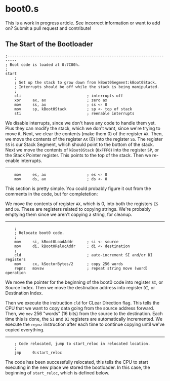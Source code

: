 # boot0.s

This is a work in progress article. See incorrect information or want to add on? Submit a pull request and contribute!

## The Start of the Bootloader

```Assembly
;--------------------------------------------------------------------------
; Boot code is loaded at 0:7C00h.
;
start
    ;
    ; Set up the stack to grow down from kBoot0Segment:kBoot0Stack.
    ; Interrupts should be off while the stack is being manipulated.
    ;
    cli                             ; interrupts off
    xor     ax, ax                  ; zero ax
    mov     ss, ax                  ; ss <- 0
    mov     sp, kBoot0Stack         ; sp <- top of stack
    sti                             ; reenable interrupts
```

We disable interrupts, since we don't have any code to handle them yet. Plus they can modify the stack, which we don't want, since we're trying to move it. Next, we clear the contents (make them 0) of the register `AX`. Then, we move the contents of the register `AX` (0) into the register `SS`. The register `SS` is our Stack Segment, which should point to the bottom of the stack. Next we move the contents of `kBoot0Stack` (`0xFFF0`) into the register `SP`, or the Stack Pointer register. This points to the top of the stack. Then we re-enable interrupts.

---

```Assembly
    mov     es, ax                  ; es <- 0
    mov     ds, ax                  ; ds <- 0
```

This section is pretty simple. You could probably figure it out from the comments in the code, but for completetion:

We move the contents of register `AX`, which is 0, into both the registers `ES` and `DS`. These are registers related to copying strings. We're probably emptying them since we aren't copying a string, for cleanup.

---

```Assembly
    ;
    ; Relocate boot0 code.
    ;
    mov     si, kBoot0LoadAddr      ; si <- source
    mov     di, kBoot0RelocAddr     ; di <- destination
    ;
    cld                             ; auto-increment SI and/or DI registers
    mov     cx, kSectorBytes/2      ; copy 256 words
    repnz   movsw                   ; repeat string move (word) operation
```

We move the pointer for the beginning of the boot0 code into register `SI`, or Source Index. Then we move the destination address into register `DI`, or Destination Index. 

Then we execute the instruction `cld` for CLear Direction flag. This tells the CPU that we want to copy data going from the source address forward. Then, we `mov` 256 "words" (16 bits) from the source to the destination. Each time this is done, the `SI` and `DI` registers are automatically incremented. We execute the `repnz` instruction after each time to continue copying until we've copied everything.

---

```Assembly
    ; Code relocated, jump to start_reloc in relocated location.
    ;
    jmp     0:start_reloc
```

The code has been successfully relocated, this tells the CPU to start executing in the new place we stored the bootloader. In this case, the beginning of `start_reloc`, which is defined below.
